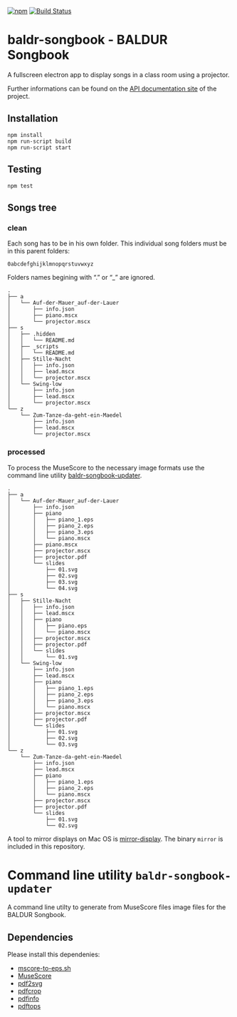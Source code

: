 [![npm](https://img.shields.io/npm/v/baldr-songbook.svg)](https://www.npmjs.com/package/baldr-songbook)
[![Build Status](https://travis-ci.org/Josef-Friedrich/baldr-songbook.svg?branch=master)](https://travis-ci.org/Josef-Friedrich/baldr-songbook)

# baldr-songbook - BALDUR Songbook

A fullscreen electron app to display songs in a class room using a
projector.

Further informations can be found on the
[API documentation site](https://josef-friedrich.github.io/baldr-songbook)
of the project.

## Installation

```
npm install
npm run-script build
npm run-script start
```

## Testing

```
npm test
```


## Songs tree

### clean

Each song has to be in his own folder. This individual song folders must
be in this parent folders:

```
0abcdefghijklmnopqrstuvwxyz
```

Folders names begining with “.” or “_” are ignored.

```
.
├── a
│   └── Auf-der-Mauer_auf-der-Lauer
│       ├── info.json
│       ├── piano.mscx
│       └── projector.mscx
├── s
│   ├── .hidden
│   │   └── README.md
│   ├── _scripts
│   │   └── README.md
│   ├── Stille-Nacht
│   │   ├── info.json
│   │   ├── lead.mscx
│   │   └── projector.mscx
│   └── Swing-low
│       ├── info.json
│       ├── lead.mscx
│       └── projector.mscx
└── z
    └── Zum-Tanze-da-geht-ein-Maedel
        ├── info.json
        ├── lead.mscx
        └── projector.mscx
```

### processed

To process the MuseScore to the necessary image formats use the command
line utility
[baldr-songbook-updater](https://github.com/Josef-Friedrich/baldr-songbook-updater).

```
.
├── a
│   └── Auf-der-Mauer_auf-der-Lauer
│       ├── info.json
│       ├── piano
│       │   ├── piano_1.eps
│       │   ├── piano_2.eps
│       │   ├── piano_3.eps
│       │   └── piano.mscx
│       ├── piano.mscx
│       ├── projector.mscx
│       ├── projector.pdf
│       └── slides
│           ├── 01.svg
│           ├── 02.svg
│           ├── 03.svg
│           └── 04.svg
├── s
│   ├── Stille-Nacht
│   │   ├── info.json
│   │   ├── lead.mscx
│   │   ├── piano
│   │   │   ├── piano.eps
│   │   │   └── piano.mscx
│   │   ├── projector.mscx
│   │   ├── projector.pdf
│   │   └── slides
│   │       └── 01.svg
│   └── Swing-low
│       ├── info.json
│       ├── lead.mscx
│       ├── piano
│       │   ├── piano_1.eps
│       │   ├── piano_2.eps
│       │   ├── piano_3.eps
│       │   └── piano.mscx
│       ├── projector.mscx
│       ├── projector.pdf
│       └── slides
│           ├── 01.svg
│           ├── 02.svg
│           └── 03.svg
└── z
    └── Zum-Tanze-da-geht-ein-Maedel
        ├── info.json
        ├── lead.mscx
        ├── piano
        │   ├── piano_1.eps
        │   ├── piano_2.eps
        │   └── piano.mscx
        ├── projector.mscx
        ├── projector.pdf
        └── slides
            ├── 01.svg
            └── 02.svg

```

A tool to mirror displays on Mac OS is
[mirror-display](https://github.com/fcanas/mirror-displays).
The binary `mirror` is included in this repository.

# Command line utility `baldr-songbook-updater`

A command line utilty to generate from MuseScore files image files for
the BALDUR Songbook.

## Dependencies

Please install this dependenies:

* [mscore-to-eps.sh](https://github.com/JosefFriedrich-shell/mscore-to-eps.sh)
* [MuseScore](https://musescore.org/)
* [pdf2svg](https://github.com/dawbarton/pdf2svg)
* [pdfcrop](https://ctan.org/tex-archive/support/pdfcrop)
* [pdfinfo](https://poppler.freedesktop.org/)
* [pdftops](https://poppler.freedesktop.org/)
